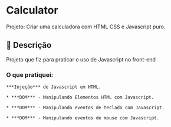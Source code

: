# Calculator

Projeto: Criar uma calculadora com HTML CSS e Javascript puro.

## 🔬 Descrição

Projeto que fiz para praticar o uso de Javascript no front-end

### O que pratiquei:

```
***Injeção*** de Javascript em HTML.
```


```
* ***DOM*** - Manipulando Elementos HTML com Javascript.
```


```
* ***DOM*** - Manipulando eventos de teclado com Javascript.
```


```
* ***DOM*** - Manipulando eventos de mouse com Javascript.
```



